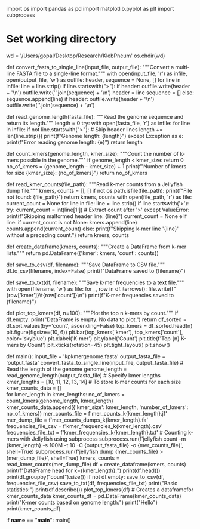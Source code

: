 import os
import pandas as pd
import matplotlib.pyplot as plt
import subprocess

# Set working directory
wd = '/Users/gopal/Desktop/Research/KlebPneum'
os.chdir(wd)

def convert_fasta_to_single_line(input_file, output_file):
    """Convert a multi-line FASTA file to a single-line format."""
    with open(input_file, 'r') as infile, open(output_file, 'w') as outfile:
        header, sequence = None, []
        for line in infile:
            line = line.strip()
            if line.startswith(">"):
                if header:
                    outfile.write(header + '\n')
                    outfile.write(''.join(sequence) + '\n')
                header = line
                sequence = []
            else:
                sequence.append(line)
        if header:
            outfile.write(header + '\n')
            outfile.write(''.join(sequence) + '\n')

def read_genome_length(fasta_file):
    """Read the genome sequence and return its length."""
    length = 0
    try:
        with open(fasta_file, 'r') as infile:
            for line in infile:
                if not line.startswith(">"):  # Skip header lines
                    length += len(line.strip())
        print(f"Genome length: {length}")
    except Exception as e:
        print(f"Error reading genome length: {e}")
    return length

def count_kmers(genome_length, kmer_size):
    """Count the number of k-mers possible in the genome."""
    if genome_length < kmer_size:
        return 0
    no_of_kmers = (genome_length - kmer_size) + 1
    print(f"Number of kmers for size {kmer_size}: {no_of_kmers}")
    return no_of_kmers

def read_kmer_counts(file_path):
    """Read k-mer counts from a Jellyfish dump file."""
    kmers, counts = [], []
    if not os.path.isfile(file_path):
        print(f"File not found: {file_path}")
        return kmers, counts
    with open(file_path, 'r') as file:
        current_count = None
        for line in file:
            line = line.strip()
            if line.startswith('>'):
                try:
                    current_count = int(line[1:])  # Extract count after '>'
                except ValueError:
                    print(f"Skipping malformed header line: {line}")
                    current_count = None
            elif line:
                if current_count is not None:
                    kmers.append(line)
                    counts.append(current_count)
                else:
                    print(f"Skipping k-mer line '{line}' without a preceding count.")
    return kmers, counts

def create_dataframe(kmers, counts):
    """Create a DataFrame from k-mer lists."""
    return pd.DataFrame({'kmer': kmers, 'count': counts})

def save_to_csv(df, filename):
    """Save DataFrame to CSV file."""
    df.to_csv(filename, index=False)
    print(f"DataFrame saved to {filename}")

def save_to_txt(df, filename):
    """Save k-mer frequencies to a text file."""
    with open(filename, 'w') as file:
        for _, row in df.iterrows():
            file.write(f"{row['kmer']}\t{row['count']}\n")
    print(f"K-mer frequencies saved to {filename}")

def plot_top_kmers(df, n=100):
    """Plot the top n k-mers by count."""
    if df.empty:
        print("DataFrame is empty. No data to plot.")
        return
    df_sorted = df.sort_values(by='count', ascending=False)
    top_kmers = df_sorted.head(n)
    plt.figure(figsize=(10, 6))
    plt.bar(top_kmers['kmer'], top_kmers['count'], color='skyblue')
    plt.xlabel('K-mer')
    plt.ylabel('Count')
    plt.title(f'Top {n} K-mers by Count')
    plt.xticks(rotation=45)
    plt.tight_layout()
    plt.show()

def main():
    input_file = 'kpkmergenome.fasta'
    output_fasta_file = 'output.fasta'
    convert_fasta_to_single_line(input_file, output_fasta_file)
    # Read the length of the genome
    genome_length = read_genome_length(output_fasta_file)
    # Specify kmer lengths
    kmer_lengths = [10, 11, 12, 13, 14]
    # To store k-mer counts for each size
    kmer_counts_data = []  
    for kmer_length in kmer_lengths:
        no_of_kmers = count_kmers(genome_length, kmer_length)
        kmer_counts_data.append({'kmer_size': kmer_length, 'number_of_kmers': no_of_kmers})
        mer_counts_file = f'mer_counts_k{kmer_length}.jf'
        mer_dump_file = f'mer_counts_dumps_k{kmer_length}.fa'
        frequencies_file_csv = f'kmer_frequencies_k{kmer_length}.csv'
        frequencies_file_txt = f'kmer_frequencies_k{kmer_length}.txt'
        # Counting k-mers with Jellyfish using subprocess
        subprocess.run(f'jellyfish count -m {kmer_length} -s 100M -t 10 -C {output_fasta_file} -o {mer_counts_file}', shell=True)
        subprocess.run(f'jellyfish dump {mer_counts_file} > {mer_dump_file}', shell=True)
        kmers, counts = read_kmer_counts(mer_dump_file)
        df = create_dataframe(kmers, counts)
        print(f"DataFrame head for k={kmer_length}:")
        print(df.head())
        print(df.groupby("count").size())
        if not df.empty:
            save_to_csv(df, frequencies_file_csv)
            save_to_txt(df, frequencies_file_txt)
            print("Basic statistics:")
            print(df.describe())
            plot_top_kmers(df)
    # Creates a dataframefor kmer_counts_data
    kmer_counts_df = pd.DataFrame(kmer_counts_data)
    print("K-mer counts based on genome length:")
    print("Hello")
    print(kmer_counts_df)

if __name__ == "__main__":
    main()
